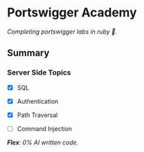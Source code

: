# Portswigger Academy

*Completing portswigger labs in ruby 🔻.*

## Summary

### Server Side Topics
- [x] SQL
- [x] Authentication
- [x] Path Traversal
- [ ] Command Injection


***Flex**: 0% AI written code.*
